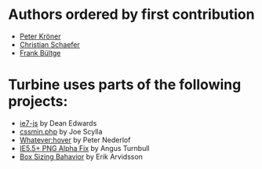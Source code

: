 Authors ordered by first contribution
=====================================

  - [Peter Kröner][1]
  - [Christian Schaefer][2]
  - [Frank Bültge][3]



Turbine uses parts of the following projects:
=============================================

  - [ie7-js][4] by Dean Edwards
  - [cssmin.php][5] by Joe Scylla
  - [Whatever:hover][6] by Peter Nederlof
  - [IE5.5+ PNG Alpha Fix][7] by Angus Turnbull
  - [Box Sizing Bahavior][8] by Erik Arvidsson


  [1]: http://www.peterkroener.de
  [2]: http://twitter.com/derSchepp
  [3]: http://bueltge.de
  [4]: http://code.google.com/p/ie7-js/
  [5]: http://code.google.com/p/cssmin/
  [6]: http://www.xs4all.nl/~peterned/
  [7]: http://www.twinhelix.com
  [8]: http://webfx.eae.net/dhtml/boxsizing/boxsizing.html
